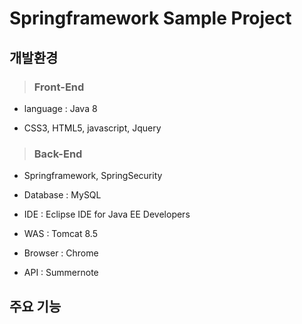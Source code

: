 # Springframework Sample Project

 ## 개발환경
>### Front-End
- language : Java 8

- CSS3, HTML5, javascript, Jquery

>### Back-End
- Springframework, SpringSecurity

- Database : MySQL

- IDE : Eclipse IDE for Java EE Developers

- WAS : Tomcat 8.5

- Browser : Chrome

- API : Summernote

 ## 주요 기능
`  ` 


